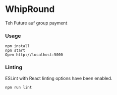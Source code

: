 # WhipRound

Teh Future auf group payment

### Usage

```
npm install
npm start
Open http://localhost:5000
```

### Linting
ESLint with React linting options have been enabled.

```
npm run lint
```

